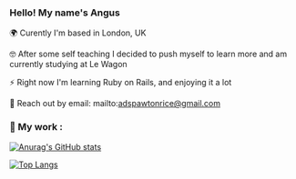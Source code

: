 ### Hello! My name's Angus

🌍 Curently I'm based in London, UK 

🤓 After some self teaching I decided to push myself to learn more and am currently studying at Le Wagon

⚡ Right now I'm learning Ruby on Rails, and enjoying it a lot

📨 Reach out by email: mailto:adspawtonrice@gmail.com

### 🔩 My work :

[![Anurag's GitHub stats](https://github-readme-stats.vercel.app/api?username=AngusDSR&theme=tokyonight)](https://github.com/AngusDSR/github-readme-stats)

[![Top Langs](https://github-readme-stats.vercel.app/api/top-langs/?username=AngusDSR&theme=tokyonight)](https://github.com/anuraghazra/github-readme-stats)

